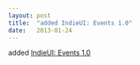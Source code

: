 ```yaml
---
layout: post
title:  "added IndieUI: Events 1.0"
date:   2013-01-24
---
```


added <a href="http://www.w3.org/TR/indie-ui-events/">IndieUI: Events 1.0</a>